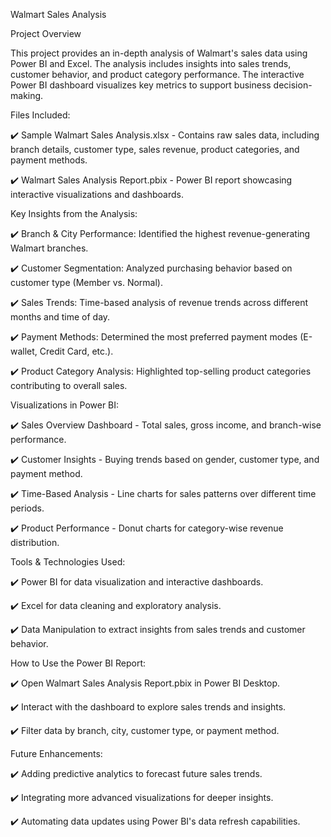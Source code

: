 Walmart Sales Analysis

Project Overview

This project provides an in-depth analysis of Walmart's sales data using Power BI and Excel. The analysis includes insights into sales trends, customer behavior, and product category performance. The interactive Power BI dashboard visualizes key metrics to support business decision-making.

Files Included:

✔️ Sample Walmart Sales Analysis.xlsx - Contains raw sales data, including branch details, customer type, sales revenue, product categories, and payment methods.

✔️ Walmart Sales Analysis Report.pbix - Power BI report showcasing interactive visualizations and dashboards.

Key Insights from the Analysis:

✔️ Branch & City Performance: Identified the highest revenue-generating Walmart branches.

✔️ Customer Segmentation: Analyzed purchasing behavior based on customer type (Member vs. Normal).

✔️ Sales Trends: Time-based analysis of revenue trends across different months and time of day.

✔️ Payment Methods: Determined the most preferred payment modes (E-wallet, Credit Card, etc.).

✔️ Product Category Analysis: Highlighted top-selling product categories contributing to overall sales.

Visualizations in Power BI:

✔️ Sales Overview Dashboard - Total sales, gross income, and branch-wise performance.

✔️ Customer Insights - Buying trends based on gender, customer type, and payment method.

✔️ Time-Based Analysis - Line charts for sales patterns over different time periods.

✔️ Product Performance - Donut charts for category-wise revenue distribution.

Tools & Technologies Used:

✔️ Power BI for data visualization and interactive dashboards.

✔️ Excel for data cleaning and exploratory analysis.

✔️ Data Manipulation to extract insights from sales trends and customer behavior.

How to Use the Power BI Report:

✔️ Open Walmart Sales Analysis Report.pbix in Power BI Desktop.

✔️ Interact with the dashboard to explore sales trends and insights.

✔️ Filter data by branch, city, customer type, or payment method.

Future Enhancements:

✔️ Adding predictive analytics to forecast future sales trends.

✔️ Integrating more advanced visualizations for deeper insights.

✔️ Automating data updates using Power BI's data refresh capabilities.


